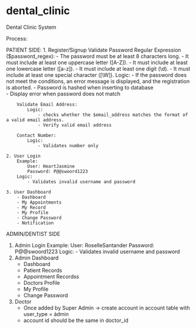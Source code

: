 # dental_clinic
Dental Clinic System

Process:

PATIENT SIDE:
    1. Register/Signup
        Validate Password Regular Expression ($password_regex):
            - The password must be at least 8 characters long.
            - It must include at least one uppercase letter ([A-Z]).
            - It must include at least one lowercase letter ([a-z]).
            - It must include at least one digit (\d).
            - It must include at least one special character ([\W]).
            Logic:
                - If the password does not meet the conditions, an error message is displayed, and the registration is aborted. 
                - Password is hashed when inserting to database    
                - Display error when password does not match

        Validate Email Address:
            Logic:
                - checks whether the $email_address matches the format of a valid email address.
                - Verify valid email address

        Contact Number: 
            Logic:
                - Validates number only

    2. User Login
        Example:
            User: HeartJasmine
            Password: P@@swoord1223
        Logic:
            - Validates invalid username and password

    3. User Dashboard
        - Dashboard
        - My Appointments
        - My Record
        - My Profile
        - Change Password
        - Notification

ADMIN/DENTIST SIDE
1. Admin Login
    Example:
        User: RoselleSantander
        Password: P@@swoord1223
    Logic:
        - Validates invalid username and password
2. Admin Dashboard
    - Dashboard
    - Patient Records
    - Appointment Recordss
    - Doctors Profile
    - My Profile
    - Change Password
3. Doctor
    - Once added by Super Admin -> create account in account table with user_type = ádmin
    - account id should be the same in doctor_id

